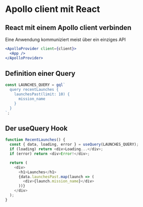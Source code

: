 # Apollo client mit React

## React mit einem Apollo client verbinden

Eine Anwendung kommuniziert meist über ein einziges API

```jsx
<ApolloProvider client={client}>
  <App />
</ApolloProvider>
```

## Definition einer Query

```js
const LAUNCHES_QUERY = gql`
  query recentLaunches {
    launchesPast(limit: 10) {
      mission_name
    }
  }
`;
```

## Der useQuery Hook

```js
function RecentLaunches() {
  const { data, loading, error } = useQuery(LAUNCHES_QUERY);
  if (loading) return <div>Loading...</div>;
  if (error) return <div>Error!</div>;

  return (
    <div>
      <h1>Launches</h1>
      {data.launchesPast.map(launch => (
        <div>{launch.mission_name}</div>
      ))}
    </div>
  );
}
```
